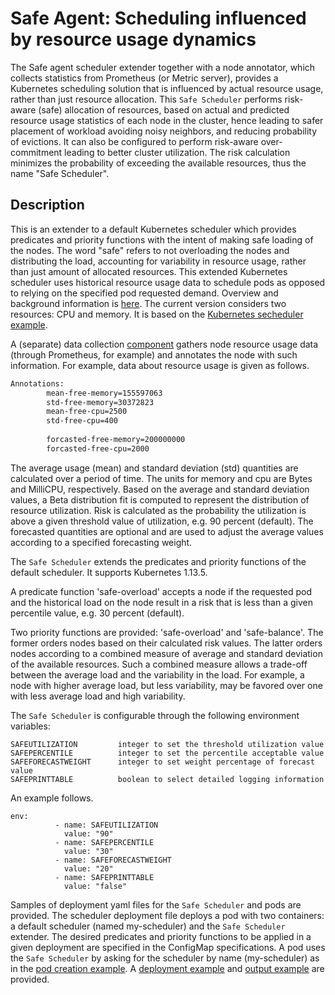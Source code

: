 # Safe Agent: Scheduling influenced by resource usage dynamics

The Safe agent scheduler extender together with a node annotator, which collects statistics from Prometheus (or Metric server), provides a Kubernetes scheduling solution that is influenced by actual resource usage, rather than just resource allocation. This `Safe Scheduler` performs risk-aware (safe) allocation of resources, based on actual and predicted resource usage statistics of each node in the cluster, hence leading to safer placement of workload avoiding noisy neighbors, and reducing probability of evictions. It can also be configured to perform risk-aware over-commitment leading to better cluster utilization. The risk calculation minimizes the probability of exceeding the available resources, thus the name "Safe Scheduler".

## Description

This is an extender to a default Kubernetes scheduler which provides predicates and priority functions with the intent of making safe loading of the nodes. The word "safe" refers to not overloading the nodes and distributing the load, accounting for variability in resource usage, rather than just amount of allocated resources. This extended Kubernetes scheduler uses historical resource usage data to schedule pods as opposed to relying on the specified pod requested demand. Overview and background information is [here](../docs/usageResourceAlloc.pdf). The current version considers two resources: CPU and memory. It is based on the [Kubernetes secheduler example](https://github.com/everpeace/k8s-scheduler-extender-example).

A (separate) data collection [component](../node-annotator/usage/README.md) gathers node resource usage data  (through Prometheus, for example) and annotates the node with such information. For example, data about resource usage is given as follows.

```bash
Annotations:
		mean-free-memory=155597063
		std-free-memory=30372823
		mean-free-cpu=2500
		std-free-cpu=400
		
		forcasted-free-memory=200000000
		forcasted-free-cpu=2000
```

The average usage (mean) and standard deviation (std) quantities are calculated over a period of time. The units for memory and cpu are Bytes and MilliCPU, respectively. Based on the average and standard deviation values, a Beta distribution fit is computed to represent the distribution of resource utilization. Risk is calculated as the probability the utilization is above a given threshold value of utilization, e.g. 90 percent (default). The forecasted quantities are optional and are used to adjust the average values according to a specified forecasting weight.

The `Safe Scheduler`  extends the predicates and priority functions of the default scheduler. It supports Kubernetes 1.13.5.

A predicate function 'safe-overload' accepts a node if the requested pod and the historical load on the node result in a risk that is less than a given percentile value, e.g. 30 percent (default). 

Two priority functions are provided: 'safe-overload' and 'safe-balance'. The former orders nodes based on their calculated risk values. The latter orders nodes according to a combined measure of average and standard deviation of the available resources. Such a combined measure allows a trade-off between the average load and the variability in the load. For example, a node with higher average load, but less variability, may be favored over one with less average load and high variability.

The `Safe Scheduler`  is configurable through the following environment variables: 

```
SAFEUTILIZATION			integer to set the threshold utilization value
SAFEPERCENTILE			integer to set the percentile acceptable value
SAFEFORECASTWEIGHT		integer to set weight percentage of forecast value
SAFEPRINTTABLE			boolean to select detailed logging information
```

An example follows.

```
env:
          - name: SAFEUTILIZATION
            value: "90"
          - name: SAFEPERCENTILE
            value: "30"
          - name: SAFEFORECASTWEIGHT
            value: "20"
          - name: SAFEPRINTTABLE
            value: "false"
```

Samples of deployment yaml files for the `Safe Scheduler` and pods are provided. The scheduler deployment file deploys a pod with two containers: a default scheduler (named my-scheduler) and the `Safe Scheduler` extender. The desired predicates and priority functions to be applied in a given deployment are specified in the ConfigMap specifications. A pod uses the `Safe Scheduler` by asking for the scheduler by name (my-scheduler) as in the [pod creation example](../yamlfiles/test-pod.yaml). A [deployment example](../yamlfiles/extender.safe.yaml) and [output example](../docs/example.pdf) are provided.
